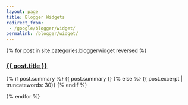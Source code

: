 ```yaml
---
layout: page
title: Blogger Widgets
redirect_from:
 - /google/blogger/widget/
permalink: /blogger/widget/
---  
```

  <div class="posts">
	{% for post in site.categories.bloggerwidget reversed %}
	<div class="post">
     <a href="{{ post.url | prepend: site.baseurl }}" class="post-link"><h3 class="h2 post-title">{{ post.title }}</h3></a>
	  <p class="post-summary">
          {% if post.summary %}
            {{ post.summary }}
          {% else %}
            {{ post.excerpt  | truncatewords: 30}}
          {% endif %}
        </p>
		</div>
    {% endfor %}
  </div>